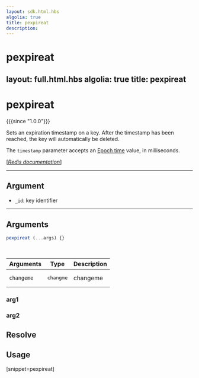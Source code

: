```yaml
---
layout: sdk.html.hbs
algolia: true
title: pexpireat
description:
---
```


# pexpireat
layout: full.html.hbs
algolia: true
title: pexpireat
---

# pexpireat

{{{since "1.0.0"}}}

Sets an expiration timestamp on a key. After the timestamp has been reached, the key will automatically be deleted.

The `timestamp` parameter accepts an [Epoch time](https://en.wikipedia.org/wiki/Unix_time) value, in milliseconds.

[[_Redis documentation_]](https://redis.io/commands/pexpireat)

---

## Argument

* `_id`: key identifier

---

## Arguments

```js
pexpireat (...args) {}

```

<br/>

| Arguments    | Type    | Description |
|--------------|---------|-------------|
| ``changeme`` | <pre>changme</pre> | changeme    |

### arg1

### arg2

## Resolve

## Usage

[snippet=pexpireat]

